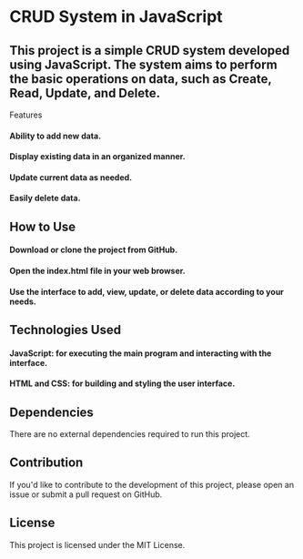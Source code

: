 # CRUD System in JavaScript

## This project is a simple CRUD system developed using JavaScript. The system aims to perform the basic operations on data, such as Create, Read, Update, and Delete.
Features

#### Ability to add new data.
#### Display existing data in an organized manner.
#### Update current data as needed.
#### Easily delete data.

## How to Use

#### Download or clone the project from GitHub.
#### Open the index.html file in your web browser.
#### Use the interface to add, view, update, or delete data according to your needs.

## Technologies Used

#### JavaScript: for executing the main program and interacting with the interface.
#### HTML and CSS: for building and styling the user interface.

## Dependencies

There are no external dependencies required to run this project.

## Contribution

If you'd like to contribute to the development of this project, please open an issue or submit a pull request on GitHub.

## License

This project is licensed under the MIT License.
